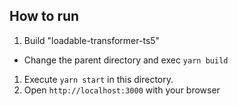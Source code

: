 ## How to run

1. Build "loadable-transformer-ts5"
 - Change the parent directory and exec `yarn build`
1. Execute `yarn start` in this directory.
1. Open `http://localhost:3000` with your browser
